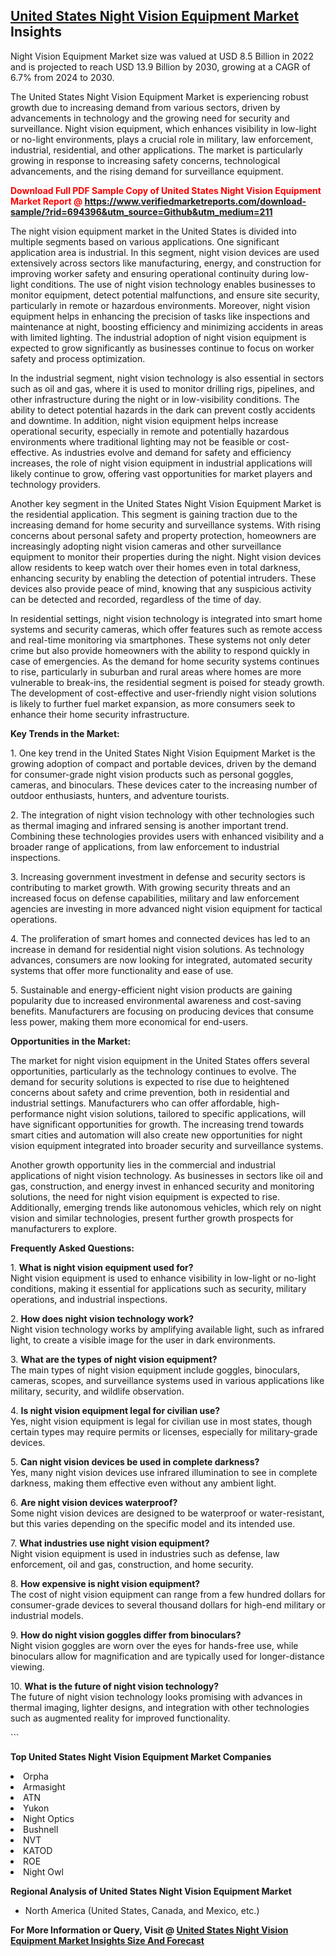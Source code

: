 <h2><a href="https://www.verifiedmarketreports.com/download-sample/?rid=694396&amp;utm_source=Github&amp;utm_medium=211" target="_blank">United States Night Vision Equipment Market</a> Insights</h2><p>Night Vision Equipment Market size was valued at USD 8.5 Billion in 2022 and is projected to reach USD 13.9 Billion by 2030, growing at a CAGR of 6.7% from 2024 to 2030.</p><p><p>The United States Night Vision Equipment Market is experiencing robust growth due to increasing demand from various sectors, driven by advancements in technology and the growing need for security and surveillance. Night vision equipment, which enhances visibility in low-light or no-light environments, plays a crucial role in military, law enforcement, industrial, residential, and other applications. The market is particularly growing in response to increasing safety concerns, technological advancements, and the rising demand for surveillance equipment. <b><p><span class=""><span style="color: #ff0000;"><strong>Download Full PDF Sample Copy of United States Night Vision Equipment Market Report</strong> @ </span><a href="https://www.verifiedmarketreports.com/download-sample/?rid=694396&amp;utm_source=Github&amp;utm_medium=211" target="_blank">https://www.verifiedmarketreports.com/download-sample/?rid=694396&amp;utm_source=Github&amp;utm_medium=211</a></span></p></b></p><p>The night vision equipment market in the United States is divided into multiple segments based on various applications. One significant application area is industrial. In this segment, night vision devices are used extensively across sectors like manufacturing, energy, and construction for improving worker safety and ensuring operational continuity during low-light conditions. The use of night vision technology enables businesses to monitor equipment, detect potential malfunctions, and ensure site security, particularly in remote or hazardous environments. Moreover, night vision equipment helps in enhancing the precision of tasks like inspections and maintenance at night, boosting efficiency and minimizing accidents in areas with limited lighting. The industrial adoption of night vision equipment is expected to grow significantly as businesses continue to focus on worker safety and process optimization. </p><p>In the industrial segment, night vision technology is also essential in sectors such as oil and gas, where it is used to monitor drilling rigs, pipelines, and other infrastructure during the night or in low-visibility conditions. The ability to detect potential hazards in the dark can prevent costly accidents and downtime. In addition, night vision equipment helps increase operational security, especially in remote and potentially hazardous environments where traditional lighting may not be feasible or cost-effective. As industries evolve and demand for safety and efficiency increases, the role of night vision equipment in industrial applications will likely continue to grow, offering vast opportunities for market players and technology providers.</p><p>Another key segment in the United States Night Vision Equipment Market is the residential application. This segment is gaining traction due to the increasing demand for home security and surveillance systems. With rising concerns about personal safety and property protection, homeowners are increasingly adopting night vision cameras and other surveillance equipment to monitor their properties during the night. Night vision devices allow residents to keep watch over their homes even in total darkness, enhancing security by enabling the detection of potential intruders. These devices also provide peace of mind, knowing that any suspicious activity can be detected and recorded, regardless of the time of day.</p><p>In residential settings, night vision technology is integrated into smart home systems and security cameras, which offer features such as remote access and real-time monitoring via smartphones. These systems not only deter crime but also provide homeowners with the ability to respond quickly in case of emergencies. As the demand for home security systems continues to rise, particularly in suburban and rural areas where homes are more vulnerable to break-ins, the residential segment is poised for steady growth. The development of cost-effective and user-friendly night vision solutions is likely to further fuel market expansion, as more consumers seek to enhance their home security infrastructure.</p><p><b>Key Trends in the Market:</b></p><p>1. One key trend in the United States Night Vision Equipment Market is the growing adoption of compact and portable devices, driven by the demand for consumer-grade night vision products such as personal goggles, cameras, and binoculars. These devices cater to the increasing number of outdoor enthusiasts, hunters, and adventure tourists. </p><p>2. The integration of night vision technology with other technologies such as thermal imaging and infrared sensing is another important trend. Combining these technologies provides users with enhanced visibility and a broader range of applications, from law enforcement to industrial inspections.</p><p>3. Increasing government investment in defense and security sectors is contributing to market growth. With growing security threats and an increased focus on defense capabilities, military and law enforcement agencies are investing in more advanced night vision equipment for tactical operations.</p><p>4. The proliferation of smart homes and connected devices has led to an increase in demand for residential night vision solutions. As technology advances, consumers are now looking for integrated, automated security systems that offer more functionality and ease of use.</p><p>5. Sustainable and energy-efficient night vision products are gaining popularity due to increased environmental awareness and cost-saving benefits. Manufacturers are focusing on producing devices that consume less power, making them more economical for end-users.</p><p><b>Opportunities in the Market:</b></p><p>The market for night vision equipment in the United States offers several opportunities, particularly as the technology continues to evolve. The demand for security solutions is expected to rise due to heightened concerns about safety and crime prevention, both in residential and industrial settings. Manufacturers who can offer affordable, high-performance night vision solutions, tailored to specific applications, will have significant opportunities for growth. The increasing trend towards smart cities and automation will also create new opportunities for night vision equipment integrated into broader security and surveillance systems.</p><p>Another growth opportunity lies in the commercial and industrial applications of night vision technology. As businesses in sectors like oil and gas, construction, and energy invest in enhanced security and monitoring solutions, the need for night vision equipment is expected to rise. Additionally, emerging trends like autonomous vehicles, which rely on night vision and similar technologies, present further growth prospects for manufacturers to explore.</p><p><b>Frequently Asked Questions:</b></p><p>1. <b>What is night vision equipment used for?</b><br> Night vision equipment is used to enhance visibility in low-light or no-light conditions, making it essential for applications such as security, military operations, and industrial inspections.</p><p>2. <b>How does night vision technology work?</b><br> Night vision technology works by amplifying available light, such as infrared light, to create a visible image for the user in dark environments.</p><p>3. <b>What are the types of night vision equipment?</b><br> The main types of night vision equipment include goggles, binoculars, cameras, scopes, and surveillance systems used in various applications like military, security, and wildlife observation.</p><p>4. <b>Is night vision equipment legal for civilian use?</b><br> Yes, night vision equipment is legal for civilian use in most states, though certain types may require permits or licenses, especially for military-grade devices.</p><p>5. <b>Can night vision devices be used in complete darkness?</b><br> Yes, many night vision devices use infrared illumination to see in complete darkness, making them effective even without any ambient light.</p><p>6. <b>Are night vision devices waterproof?</b><br> Some night vision devices are designed to be waterproof or water-resistant, but this varies depending on the specific model and its intended use.</p><p>7. <b>What industries use night vision equipment?</b><br> Night vision equipment is used in industries such as defense, law enforcement, oil and gas, construction, and home security.</p><p>8. <b>How expensive is night vision equipment?</b><br> The cost of night vision equipment can range from a few hundred dollars for consumer-grade devices to several thousand dollars for high-end military or industrial models.</p><p>9. <b>How do night vision goggles differ from binoculars?</b><br> Night vision goggles are worn over the eyes for hands-free use, while binoculars allow for magnification and are typically used for longer-distance viewing.</p><p>10. <b>What is the future of night vision technology?</b><br> The future of night vision technology looks promising with advances in thermal imaging, lighter designs, and integration with other technologies such as augmented reality for improved functionality.</p>```</p><p><strong>Top United States Night Vision Equipment Market Companies</strong></p><div data-test-id=""><p><li>Orpha</li><li> Armasight</li><li> ATN</li><li> Yukon</li><li> Night Optics</li><li> Bushnell</li><li> NVT</li><li> KATOD</li><li> ROE</li><li> Night Owl</li></p><div><strong>Regional Analysis of&nbsp;United States Night Vision Equipment Market</strong></div><ul><li dir="ltr"><p dir="ltr">North America&nbsp;(United States, Canada, and Mexico, etc.)</p></li></ul><p><strong>For More Information or Query, Visit @&nbsp;</strong><strong><a href="https://www.verifiedmarketreports.com/product/night-vision-equipment-market/?utm_source=Github&amp;utm_medium=211" target="_blank">United States Night Vision Equipment Market Insights Size And Forecast</a></strong></p></div>
